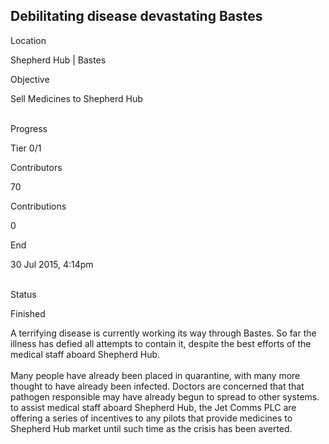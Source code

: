 ## Debilitating disease devastating Bastes

Location

Shepherd Hub \| Bastes

Objective

Sell Medicines to Shepherd Hub

\
Progress

Tier 0/1

Contributors

70

Contributions

0

End

30 Jul 2015, 4:14pm

\
Status

Finished

A terrifying disease is currently working its way through Bastes. So far
the illness has defied all attempts to contain it, despite the best
efforts of the medical staff aboard Shepherd Hub.\
\
Many people have already been placed in quarantine, with many more
thought to have already been infected. Doctors are concerned that that
pathogen responsible may have already begun to spread to other systems.
to assist medical staff aboard Shepherd Hub, the Jet Comms PLC are
offering a series of incentives to any pilots that provide medicines to
Shepherd Hub market until such time as the crisis has been averted.
